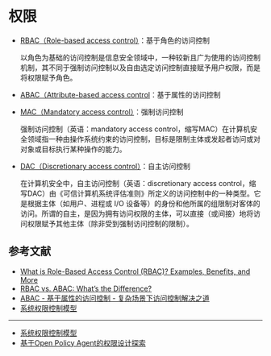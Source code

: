 # 权限

- [RBAC（Role-based access control）](https://zh.wikipedia.org/wiki/%E4%BB%A5%E8%A7%92%E8%89%B2%E7%82%BA%E5%9F%BA%E7%A4%8E%E7%9A%84%E5%AD%98%E5%8F%96%E6%8E%A7%E5%88%B6)：基于角色的访问控制

    以角色为基础的访问控制是信息安全领域中，一种较新且广为使用的访问控制机制，其不同于强制访问控制以及自由选定访问控制直接赋予用户权限，而是将权限赋予角色。

- [ABAC（Attribute-based access control](https://en.wikipedia.org/wiki/Attribute-based_access_control)：基于属性的访问控制
- [MAC（Mandatory access control）](https://zh.wikipedia.org/wiki/%E5%BC%BA%E5%88%B6%E8%AE%BF%E9%97%AE%E6%8E%A7%E5%88%B6)：强制访问控制

    强制访问控制（英语：mandatory access control，缩写MAC）在计算机安全领域指一种由操作系统约束的访问控制，目标是限制主体或发起者访问或对对象或目标执行某种操作的能力。

- [DAC（Discretionary access control）](https://zh.wikipedia.org/wiki/%E8%87%AA%E4%B8%BB%E8%AE%BF%E9%97%AE%E6%8E%A7%E5%88%B6)：自主访问控制

    在计算机安全中，自主访问控制（英语：discretionary access control，缩写DAC）由《可信计算机系统评估准则》所定义的访问控制中的一种类型。它是根据主体（如用户、进程或 I/O 设备等）的身份和他所属的组限制对客体的访问。所谓的自主，是因为拥有访问权限的主体，可以直接（或间接）地将访问权限赋予其他主体（除非受到强制访问控制的限制）。

## 参考文献

- [What is Role-Based Access Control (RBAC)? Examples, Benefits, and More](https://digitalguardian.com/blog/what-role-based-access-control-rbac-examples-benefits-and-more)
- [RBAC vs. ABAC: What’s the Difference?](https://www.dnsstuff.com/rbac-vs-abac-access-control)
- [ABAC - 基于属性的访问控制 - 复杂场景下访问控制解决之道](https://blog.csdn.net/XiaoBeiTu/article/details/100773968)
- [系统权限控制模型](https://www.cnblogs.com/cnblogs-wangzhipeng/p/12333982.html)

---


- [系统权限控制模型](https://www.cnblogs.com/cnblogs-wangzhipeng/p/12333982.html)
- [基于Open Policy Agent的权限设计探索](https://miao1007.github.io/%E5%9F%BA%E4%BA%8Eopen-policy-agent%E7%9A%84%E6%9D%83%E9%99%90%E8%AE%BE%E8%AE%A1%E6%8E%A2%E7%B4%A2/)
